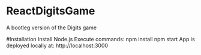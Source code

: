 # ReactDigitsGame
A bootleg version of the Digits game

#Installation
Install Node.js
Execute commands:
npm install
npm start
App is deployed locally at:
http://localhost:3000